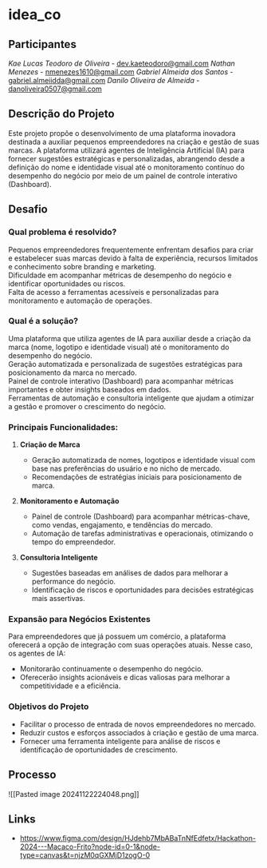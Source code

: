 # idea_co
## Participantes
*Kae Lucas Teodoro de Oliveira* - dev.kaeteodoro@gmail.com
*Nathan Menezes* - nmenezes1610@gmail.com
*Gabriel Almeida dos Santos* - gabriel.almeiidda@gmail.com
*Danilo Oliveira de Almeida* - danoliveira0507@gmail.com

## Descrição do Projeto
Este projeto propõe o desenvolvimento de uma plataforma inovadora destinada a auxiliar pequenos empreendedores na criação e gestão de suas marcas. A plataforma utilizará agentes de Inteligência Artificial (IA) para fornecer sugestões estratégicas e personalizadas, abrangendo desde a definição do nome e identidade visual até o monitoramento contínuo do desempenho do negócio por meio de um painel de controle interativo (Dashboard).
##  Desafio 
### Qual problema é resolvido?  
Pequenos empreendedores frequentemente enfrentam desafios para criar e estabelecer suas marcas devido à falta de experiência, recursos limitados e conhecimento sobre branding e marketing.  
Dificuldade em acompanhar métricas de desempenho do negócio e identificar oportunidades ou riscos.  
Falta de acesso a ferramentas acessíveis e personalizadas para monitoramento e automação de operações.  
  
### Qual é a solução?  
Uma plataforma que utiliza agentes de IA para auxiliar desde a criação da marca (nome, logotipo e identidade visual) até o monitoramento do desempenho do negócio.  
Geração automatizada e personalizada de sugestões estratégicas para posicionamento da marca no mercado.  
Painel de controle interativo (Dashboard) para acompanhar métricas importantes e obter insights baseados em dados.  
Ferramentas de automação e consultoria inteligente que ajudam a otimizar a gestão e promover o crescimento do negócio.



### Principais Funcionalidades:

1. **Criação de Marca**

    - Geração automatizada de nomes, logotipos e identidade visual com base nas preferências do usuário e no nicho de mercado.
    - Recomendações de estratégias iniciais para posicionamento de marca.
3. **Monitoramento e Automação**
    
    - Painel de controle (Dashboard) para acompanhar métricas-chave, como vendas, engajamento, e tendências do mercado.
    - Automação de tarefas administrativas e operacionais, otimizando o tempo do empreendedor.
3. **Consultoria Inteligente**
    
    - Sugestões baseadas em análises de dados para melhorar a performance do negócio.
    - Identificação de riscos e oportunidades para decisões estratégicas mais assertivas.

### Expansão para Negócios Existentes

Para empreendedores que já possuem um comércio, a plataforma oferecerá a opção de integração com suas operações atuais. Nesse caso, os agentes de IA:

- Monitorarão continuamente o desempenho do negócio.
- Oferecerão insights acionáveis e dicas valiosas para melhorar a competitividade e a eficiência.

### Objetivos do Projeto

- Facilitar o processo de entrada de novos empreendedores no mercado.
- Reduzir custos e esforços associados à criação e gestão de uma marca.
- Fornecer uma ferramenta inteligente para análise de riscos e identificação de oportunidades de crescimento.
## Processo

![[Pasted image 20241122224048.png]]

## Links
- https://www.figma.com/design/HJdehb7MbABaTnNfEdfetx/Hackathon-2024---Macaco-Frito?node-id=0-1&node-type=canvas&t=njzM0qGXMjD1zogO-0
